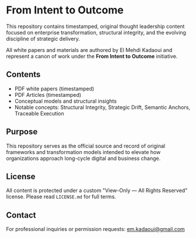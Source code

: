 # From Intent to Outcome

This repository contains timestamped, original thought leadership content focused on enterprise transformation, structural integrity, and the evolving discipline of strategic delivery.

All white papers and materials are authored by El Mehdi Kadaoui and represent a canon of work under the **From Intent to Outcome** initiative.

## Contents
- PDF white papers (timestamped)
- PDF Articles (timestamped)
- Conceptual models and structural insights
- Notable concepts: Structural Integrity, Strategic Drift, Semantic Anchors, Traceable Execution

## Purpose
This repository serves as the official source and record of original frameworks and transformation models intended to elevate how organizations approach long-cycle digital and business change.

## License
All content is protected under a custom "View-Only — All Rights Reserved" license. Please read `LICENSE.md` for full terms.

## Contact
For professional inquiries or permission requests: em.kadaoui@gmail.com
